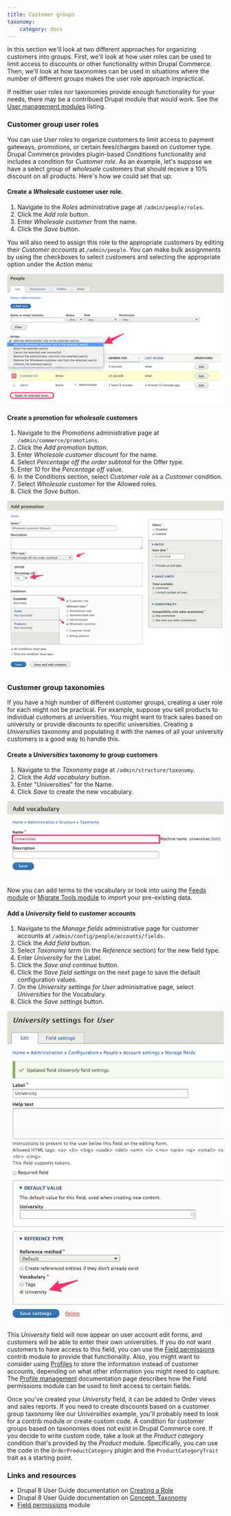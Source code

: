 ```yaml
---
title: Customer groups
taxonomy:
    category: docs
---
```


In this section we'll look at two different approaches for organizing customers into groups. First, we'll look at how user roles can be used to limit access to discounts or other functionality within Drupal Commerce. Then, we'll look at how taxonomies can be used in situations where the number of different groups makes the user role approach impractical.

If neither user roles nor taxonomies provide enough functionality for your needs, there may be a contribued Drupal module that would work. See the [User management modules](https://www.drupal.org/module-categories/user-management) listing.

### Customer group user roles
You can use *User roles* to organize customers to limit access to payment gateways, promotions, or certain fees/charges based on customer type. Drupal Commerce provides plugin-based *Conditions* functionality and includes a condition for *Customer role*. As an example, let's suppose we have a select group of *wholesale* customers that should receive a 10% discount on all products. Here's how we could set that up:

#### Create a *Wholesale* customer user role.
1. Navigate to the *Roles* administrative page at `/admin/people/roles`.
2. Click the *Add role* button.
3. Enter *Wholesale customer* from the name.
4. Click the *Save* button.

You will also need to assign this role to the appropriate customers by editing their *Customer accounts* at `/admin/people`. You can make bulk assignments by using the checkboxes to select customers and selecting the appropriate option under the *Action* menu:

![Bulk assignment of role to customers](../images/customer-groups-1.png)

#### Create a promotion for *wholesale* customers
1. Navigate to the *Promotions* administrative page at `/admin/commerce/promotions`.
2. Click the *Add promotion* button.
3. Enter *Wholesale customer discount* for the name.
4. Select *Percentage off the order subtotal* for the Offer type.
5. Enter *10* for the *Percentage off* value.
6. In the Conditions section, select *Customer role* as a *Customer* condition.
7. Select *Wholesale customer* for the Allowed roles.
8. Click the *Save* button.

![Wholesale customers promotion](../images/customer-groups-2.png)


### Customer group taxonomies
If you have a high number of different customer groups, creating a user role for each might not be practical. For example, suppose you sell products to individual customers at universities. You might want to track sales based on university or provide discounts to specific universities. Creating a *Universities* taxonomy and populating it with the names of all your university customers is a good way to handle this.

#### Create a *Universities* taxonomy to group customers
1. Navigate to the *Taxonomy* page at `/admin/structure/taxonomy`.
2. Click the *Add vocabulary* button.
3. Enter "Universities" for the Name.
4. Click *Save* to create the new vocabulary.

![Universities taxonomy creation](../images/customer-groups-3.png)

Now you can add terms to the vocabulary or look into using the [Feeds module] or [Migrate Tools module] to import your pre-existing data.

#### Add a *University* field to customer accounts
1. Navigate to the *Manage fields* administrative page for customer accounts at `/admin/config/people/accounts/fields`.
2. Click the *Add field* button.
3. Select *Taxonomy term* (in the *Reference* section) for the new field type.
4. Enter *University* for the Label.
5. Click the *Save and continue* button.
6. Click the *Save field settings* on the next page to save the default configuration values.
7. On the *University settings for User* administrative page, select *Universities* for the Vocabulary.
8. Click the *Save settings* button.

![University taxonomy term field](../images/customer-groups-4.png)

This *University* field will now appear on user account edit forms, and customers will be able to enter their own universities. If you do not want customers to have access to this field, you can use the [Field permissions] contrib module to provide that functionality. Also, you might want to consider using [Profiles](../03.profiles) to store the information instead of customer accounts, depending on what other information you might need to capture. The [Profile management](../03.profiles/03.profile-management) documentation page describes how the Field permissions module can be used to limit access to certain fields.

Once you've created your *University* field, it can be added to Order views and sales reports. If you need to create discounts based on a customer group taxonomy like our *Universities* example, you'll probably need to look for a contrib module or create custom code. A condition for customer groups based on taxonomies does not exist in Drupal Commerce core. If you decide to write custom code, take a look at the *Product category* condition that's provided by the *Product* module. Specifically, you can use the code in the `OrderProductCategory` plugin and the `ProductCategoryTrait` trait as a starting point.

### Links and resources
* Drupal 8 User Guide documentation on [Creating a Role]
* Drupal 8 User Guide documentation on [Concept: Taxonomy]
* [Field permissions] module

[Concept: Taxonomy]: https://www.drupal.org/docs/user_guide/en/structure-taxonomy.html
[Feeds module]: https://www.drupal.org/project/feeds
[Migrate Tools module]: https://www.drupal.org/project/migrate_tools
[Creating a Role]: https://www.drupal.org/docs/user_guide/en/user-new-role.html
[Field permissions]: https://www.drupal.org/project/field_permissions
